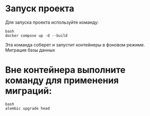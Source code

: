 # Запуск проекта

Для запуска проекта используйте команду:

```
bash
docker compose up -d --build
```

Эта команда соберет и запустит контейнеры в фоновом режиме.
Миграция базы данных

# Вне контейнера выполните команду для применения миграций:

```
bash
alembic upgrade head
```
